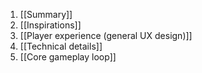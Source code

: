 
1. [[Summary]]
2. [[Inspirations]]
3. [[Player experience (general UX design)]]
4. [[Technical details]]
5. [[Core gameplay loop]]